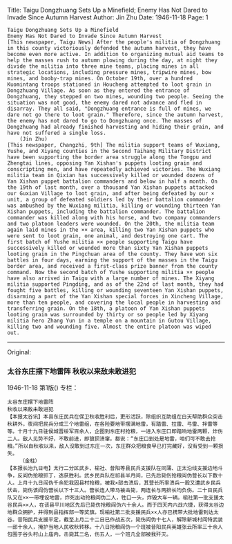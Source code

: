 Title: Taigu Dongzhuang Sets Up a Minefield; Enemy Has Not Dared to Invade Since Autumn Harvest
Author: Jin Zhu
Date: 1946-11-18
Page: 1

    Taigu Dongzhuang Sets Up a Minefield
    Enemy Has Not Dared to Invade Since Autumn Harvest
    [This newspaper, Taigu News] After the people's militia of Dongzhuang in this county victoriously defended the autumn harvest, they have become even more active. In addition to organizing mutual aid teams to help the masses rush to autumn plowing during the day, at night they divide the militia into three mine teams, placing mines in all strategic locations, including pressure mines, tripwire mines, bow mines, and booby-trap mines. On October 19th, over a hundred Kuomintang troops stationed in Houcheng attempted to loot grain in Dongzhuang Village. As soon as they entered the entrance of Dongzhuang, they stepped on two mines, wounding two people. Seeing the situation was not good, the enemy dared not advance and fled in disarray. They all said, "Dongzhuang entrance is full of mines, we dare not go there to loot grain." Therefore, since the autumn harvest, the enemy has not dared to go to Dongzhuang once. The masses of Dongzhuang had already finished harvesting and hiding their grain, and have not suffered a single loss.
        (Jin Zhu)
    [This newspaper, Changzhi, 9th] The militia support teams of Wuxiang, Yushe, and Xiyang counties in the Second Taihang Military District have been supporting the border area struggle along the Tongpu and Zhengtai lines, opposing Yan Xishan's puppets looting grain and conscripting men, and have repeatedly achieved victories. The Wuxiang militia team in Qixian has successively killed or wounded dozens of Yan Xishan puppet battalion commanders and below in half a month. On the 19th of last month, over a thousand Yan Xishan puppets attacked our Guxian Village to loot grain, and after being defeated by our × unit, a group of defeated soldiers led by their battalion commander was ambushed by the Wuxiang militia, killing or wounding thirteen Yan Xishan puppets, including the battalion commander. The battalion commander was killed along with his horse, and two company commanders and two platoon leaders were wounded. On the 20th, the militia team again laid mines in the ×× area, killing two Yan Xishan puppets who were sent to loot grain, one animal, and destroying one cart. The first batch of Yushe militia ×× people supporting Taigu have successively killed or wounded more than sixty Yan Xishan puppets looting grain in the Pingchuan area of the county. They have won six battles in four days, earning the support of the masses in the Taigu border area, and received a first-class prize banner from the county command. Now the second batch of Yushe supporting militia ×× people have also arrived in Taigu with a large number of mines. The Xiyang militia supported Pingding, and as of the 22nd of last month, they had fought five battles, killing or wounding seventeen Yan Xishan puppets, disarming a part of the Yan Xishan special forces in Xincheng Village, more than ten people, and covering the local people in harvesting and transferring grain. On the 18th, a platoon of Yan Xishan puppets looting grain was surrounded by thirty or so people led by Xiyang militia hero Zhang Yun in a temple on a mountain in Gutou Village, killing two and wounding five. Almost the entire platoon was wiped out.



<hr /> 

Original: 


### 太谷东庄摆下地雷阵  秋收以来敌未敢进犯

1946-11-18
第1版()
专栏：

    太谷东庄摆下地雷阵
    秋收以来敌未敢进犯
    【本报太谷讯】本县东庄民兵在保卫秋收胜利后，更形活跃，除组织互助组在白天帮助群众突击秋耕外，夜间把民兵分成三个地雷组，在各险要地带摆满地雷，有踏雷、拉雷、弓雷、拌雷等等。十月十九日驻侯城晋绥军百余人，企图到东庄村抢粮，一进入东庄口即踏响地雷两颗，炸伤二人。敌人见势不好，不敢前进，即狼狈溃窜。都说：“东庄口到处是地雷，咱们可不敢去抢粮。”所以自秋收以来，敌人没敢到过东庄一次，东庄群众把粮食早已打完藏好，没有受到一颗损失。
        （金柱）
    【本报长治九日电】太行二分区武乡、榆社、昔阳等县民兵支援队在同蒲、正太沿线支援边地斗争，反阎伪抢粮抓丁，迭获胜利。武乡民兵队在祁县半月间，已先后毙伤抢粮阎伪营长以下数十人。上月十九日阎伪千余犯我固县村抢粮，被我×部击溃后，其营长所率溃兵一股又遭武乡民兵伏击，毙伤该阎伪营长以下十三人。营长连人带马被击毙，两连长与两排长均负伤。二十日民兵队又在××一带埋设地雷，炸死出动抢粮阎伪二人，牲口一头，炸毁大车一辆。榆社第一批支援太谷民兵××人，在该县平川地区先后已毙伤抢粮阎伪六十余人。而于四天内六战六捷，获得太谷边地群众拥护，并得到县指挥部一等奖旗。现榆社第二批支援民兵××人亦已携带大批地雷到达太谷。昔阳民兵支援平定，截至上月二十二日已作战五次，毙伤阎伪十七人，解除新城村阎特武装一部十余人，掩护当地人民收秋转移。十八日抢粮阎伪一个班被昔阳民兵英雄张云所率三十余人包围于谷头村山上庙内，击毙其二名，伤五人，一个班几全部被我歼灭。
